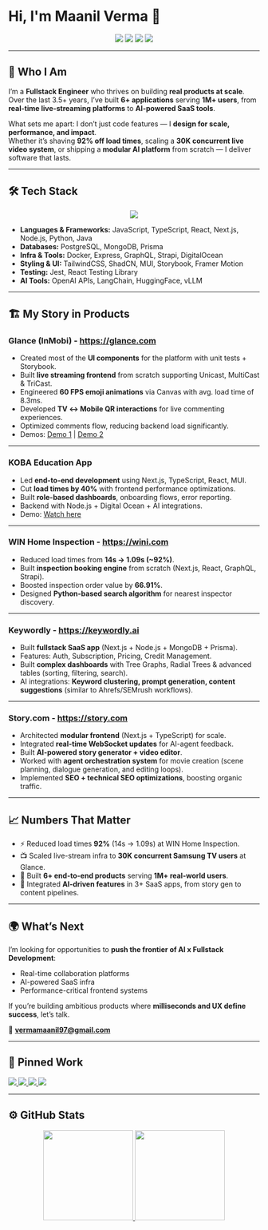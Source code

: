 # Hi, I'm Maanil Verma 👋  

<p align="center">
<a href="https://maanilverma.netlify.app"><img src="https://img.shields.io/badge/-Portfolio-3423A6?style=flat&logo=Google-Chrome&logoColor=white"/></a>
<a href="https://www.linkedin.com/in/maanilverma"><img src="https://img.shields.io/badge/-Maanil%20Verma-0077B5?style=flat&logo=Linkedin&logoColor=white"/></a>
<a href="mailto:maanilv8@gmail.com"><img src="https://img.shields.io/badge/-maanilv8@gmail.com-D14836?style=flat&logo=Gmail&logoColor=white"/></a>
<a href="https://twitter.com/MaanilV"><img src="https://img.shields.io/twitter/url?color=White&label=Maanil%20Vema&style=social&url=https%3A%2F%2Ftwitter.com%2FMaanilV"/></a>
</p>

---

## 🚀 Who I Am  

I’m a **Fullstack Engineer** who thrives on building **real products at scale**.  
Over the last 3.5+ years, I’ve built **6+ applications** serving **1M+ users**, from **real-time live-streaming platforms** to **AI-powered SaaS tools**.  

What sets me apart: I don’t just code features — I **design for scale, performance, and impact**.  
Whether it’s shaving **92% off load times**, scaling a **30K concurrent live video system**, or shipping a **modular AI platform** from scratch — I deliver software that lasts.  

---

## 🛠 Tech Stack

<p align="center">
  <img src="https://skillicons.dev/icons?i=js,ts,react,nextjs,nodejs,express,graphql,prisma,postgres,mongodb,tailwind,html,css,sass,py,git,github,docker,aws&perline=20" />
</p>

- **Languages & Frameworks:** JavaScript, TypeScript, React, Next.js, Node.js, Python, Java  
- **Databases:** PostgreSQL, MongoDB, Prisma  
- **Infra & Tools:** Docker, Express, GraphQL, Strapi, DigitalOcean  
- **Styling & UI:** TailwindCSS, ShadCN, MUI, Storybook, Framer Motion  
- **Testing:** Jest, React Testing Library  
- **AI Tools:** OpenAI APIs, LangChain, HuggingFace, vLLM   

---

## 🏗️ My Story in Products  

### **Glance (InMobi) - https://glance.com**
- Created most of the **UI components** for the platform with unit tests + Storybook.  
- Built **live streaming frontend** from scratch supporting Unicast, MultiCast & TriCast.  
- Engineered **60 FPS emoji animations** via Canvas with avg. load time of 8.3ms.  
- Developed **TV ↔ Mobile QR interactions** for live commenting experiences.  
- Optimized comments flow, reducing backend load significantly.  
- Demos: [Demo 1](https://youtu.be/d0q26MpVHkY) | [Demo 2](https://youtu.be/gKAHQDCuabM)  

---

### **KOBA Education App**
- Led **end-to-end development** using Next.js, TypeScript, React, MUI.  
- Cut **load times by 40%** with frontend performance optimizations.  
- Built **role-based dashboards**, onboarding flows, error reporting.  
- Backend with Node.js + Digital Ocean + AI integrations.  
- Demo: [Watch here](https://youtu.be/s_IwDw_dPMU?si=WdSwfT_9nurAnX3d)  

---

### **WIN Home Inspection - https://wini.com**
- Reduced load times from **14s → 1.09s (~92%)**.  
- Built **inspection booking engine** from scratch (Next.js, React, GraphQL, Strapi).  
- Boosted inspection order value by **66.91%**.  
- Designed **Python-based search algorithm** for nearest inspector discovery.  

---

### **Keywordly** - https://keywordly.ai
- Built **fullstack SaaS app** (Next.js + Node.js + MongoDB + Prisma).  
- Features: Auth, Subscription, Pricing, Credit Management.  
- Built **complex dashboards** with Tree Graphs, Radial Trees & advanced tables (sorting, filtering, search).  
- AI integrations: **Keyword clustering, prompt generation, content suggestions** (similar to Ahrefs/SEMrush workflows).  

---

### **Story.com** - https://story.com
- Architected **modular frontend** (Next.js + TypeScript) for scale.  
- Integrated **real-time WebSocket updates** for AI-agent feedback.  
- Built **AI-powered story generator + video editor**.  
- Worked with **agent orchestration system** for movie creation (scene planning, dialogue generation, and editing loops).  
- Implemented **SEO + technical SEO optimizations**, boosting organic traffic.  

---

## 📈 Numbers That Matter  

- ⚡ Reduced load times **92%** (14s → 1.09s) at WIN Home Inspection.  
- 📺 Scaled live-stream infra to **30K concurrent Samsung TV users** at Glance.  
- 👥 Built **6+ end-to-end products** serving **1M+ real-world users**.  
- 🧠 Integrated **AI-driven features** in 3+ SaaS apps, from story gen to content pipelines.  

---

## 🌍 What’s Next  

I’m looking for opportunities to **push the frontier of AI x Fullstack Development**:  
- Real-time collaboration platforms  
- AI-powered SaaS infra  
- Performance-critical frontend systems  

If you’re building ambitious products where **milliseconds and UX define success**, let’s talk.  

📧 **vermamaanil97@gmail.com**  

---


## 📌 Pinned Work  

<a href="https://github.com/MaanilVerma/video-editor">
  <img src="https://github-readme-stats.vercel.app/api/pin/?username=MaanilVerma&repo=video-editor&theme=ambient_gradient" />
</a>
<a href="https://github.com/MaanilVerma/Model-Vault">
  <img src="https://github-readme-stats.vercel.app/api/pin/?username=MaanilVerma&repo=Model-Vault&theme=ambient_gradient" />
</a>
<a href="https://github.com/MaanilVerma/Pokedex">
  <img src="https://github-readme-stats.vercel.app/api/pin/?username=MaanilVerma&repo=Pokedex&theme=ambient_gradient&cache_seconds=1000" />
</a>
<a href="https://github.com/MaanilVerma/Random-Quote-Generator">
  <img src="https://github-readme-stats.vercel.app/api/pin/?username=MaanilVerma&repo=Random-Quote-Generator&theme=ambient_gradient&cache_seconds=1000" />
</a>



---

## ⚙️ GitHub Stats  

<p align="center">
<a href="https://github.com/MaanilVerma">
  <img height="180em" src="https://github-readme-stats-eight-theta.vercel.app/api?username=MaanilVerma&show_icons=true&theme=dark&include_all_commits=true&count_private=true"/> 
  <img height="180em" src="https://github-readme-stats-eight-theta.vercel.app/api/top-langs/?username=MaanilVerma&layout=compact&langs_count=8&theme=dark"/>
</a>
</p>
